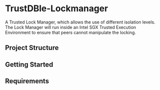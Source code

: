# TrustDBle-Lockmanager

A Trusted Lock Manager, which allows the use of different isolation levels. The Lock Manager will run inside an Intel SGX Trusted Execution Environment to ensure that peers cannot manipulate the locking.

## Project Structure

## Getting Started

## Requirements
